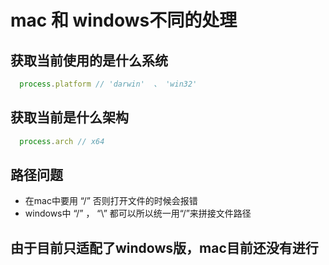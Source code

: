 # mac 和 windows不同的处理

## 获取当前使用的是什么系统

```js
  process.platform // 'darwin'  、 'win32'
```

## 获取当前是什么架构

```js
  process.arch // x64
```
## 路径问题
* 在mac中要用 “/” 否则打开文件的时候会报错
* windows中 “/” ， “\” 都可以所以统一用“/”来拼接文件路径

## 由于目前只适配了windows版，mac目前还没有进行

